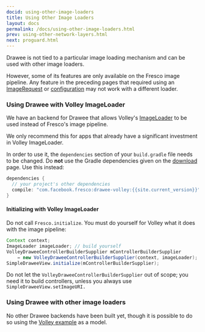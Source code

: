 ```yaml
---
docid: using-other-image-loaders
title: Using Other Image Loaders
layout: docs
permalink: /docs/using-other-image-loaders.html
prev: using-other-network-layers.html
next: proguard.html
---
```


Drawee is not tied to a particular image loading mechanism and can be used with other image loaders.

However, some of its features are only available on the Fresco image pipeline. Any feature in the preceding pages that required using an [ImageRequest](image-requests.html) or [configuration](configure-image-pipeline.html) may not work with a different loader.

### Using Drawee with Volley ImageLoader

We have an backend for Drawee that allows Volley's [ImageLoader](https://developer.android.com/training/volley/request.html) to be used instead of Fresco's image pipeline.

We only recommend this for apps that already have a significant investment in Volley ImageLoader.

In order to use it, the `dependencies` section of your `build.gradle` file needs to be changed. Do **not** use the Gradle dependencies given on the [download](download-fresco.html) page. Use this instead:

```groovy
dependencies {
  // your project's other dependencies
  compile: "com.facebook.fresco:drawee-volley:{{site.current_version}}"
}
```

#### Initializing with Volley ImageLoader

Do not call `Fresco.initialize`. You must do yourself for Volley what it does with the image pipeline:

```java
Context context;
ImageLoader imageLoader; // build yourself
VolleyDraweeControllerBuilderSupplier mControllerBuilderSupplier
    = new VolleyDraweeControllerBuilderSupplier(context, imageLoader);
SimpleDraweeView.initialize(mControllerBuilderSupplier);
```

Do not let the `VolleyDraweeControllerBuilderSupplier` out of scope; you need it to build controllers, unless you always use `SimpleDraweeView.setImageURI.`

### Using Drawee with other image loaders

No other Drawee backends have been built yet, though it is possible to do so using the [Volley example](https://github.com/facebook/fresco/tree/master/drawee-backends/drawee-volley/src/main/java/com/facebook/drawee/backends/volley) as a model.
